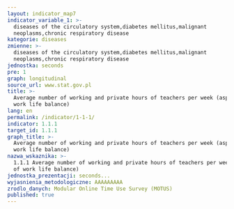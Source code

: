 ```yaml
---
layout: indicator_map7
indicator_variable_1: >-
  diseases of the circulatory system,diabetes mellitus,malignant
  neoplasms,chronic respiratory disease
kategorie: diseases
zmienne: >-
  diseases of the circulatory system,diabetes mellitus,malignant
  neoplasms,chronic respiratory disease
jednostka: seconds
pre: 1
graph: longitudinal
source_url: www.stat.gov.pl
title: >-
  Average number of working and private hours of teachers per week (aspect of
  work life balance)
lang: en
permalink: /indicator/1-1-1/
indicator: 1.1.1
target_id: 1.1.1
graph_title: >-
  Average number of working and private hours of teachers per week (aspect of
  work life balance)
nazwa_wskaznika: >-
  1.1.1 Average number of working and private hours of teachers per week (aspect
  of work life balance)
jednostka_prezentacji: seconds...
wyjasnienia_metodologiczne: AAAAAAAAA
zrodlo_danych: Modular Online Time Use Survey (MOTUS)
published: true
---
```

